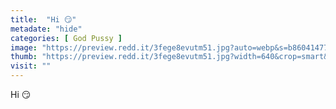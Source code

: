 ```yaml
---
title:  "Hi 😏"
metadate: "hide"
categories: [ God Pussy ]
image: "https://preview.redd.it/3fege8evutm51.jpg?auto=webp&s=b86041477d10536b8118f97006ef5bdf6ea1fc6c"
thumb: "https://preview.redd.it/3fege8evutm51.jpg?width=640&crop=smart&auto=webp&s=cd34e4b6616431ad92292bd6af9efcb8d51f466e"
visit: ""
---
```

Hi 😏
